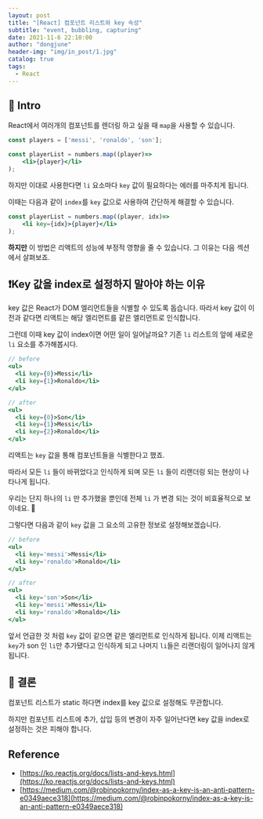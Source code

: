 ```yaml
---
layout: post
title: "[React] 컴포넌트 리스트와 key 속성"
subtitle: "event, bubbling, capturing"
date: 2021-11-6 22:10:00
author: "dongjune"
header-img: "img/in_post/1.jpg"
catalog: true
tags:
  - React
---
```

## 🛫 Intro
React에서 여러개의 컴포넌트를 렌더링 하고 싶을 때 `map`을 사용할 수 있습니다.

```jsx
const players = ['messi', 'ronaldo', 'son'];

const playerList = numbers.map((player)=> 
	<li>{player}</li>
);
```

하지만 이대로 사용한다면 `li` 요소마다 `key` 값이 필요하다는 에러를 마주치게 됩니다.

이때는 다음과 같이 `index`를 `key` 값으로 사용하여 간단하게 해결할 수 있습니다.

```jsx
const playerList = numbers.map((player, idx)=> 
	<li key={idx}>{player}</li>
);
```

**하지만** 이 방법은 리액트의 성능에 부정적 영향을 줄 수 있습니다. 그 이유는 다음 섹션에서 살펴보죠.

## ❗️Key 값을 index로 설정하지 말아야 하는 이유

key 값은 React가 DOM 엘리먼트들을 식별할 수 있도록 돕습니다. 따라서 key 값이 이전과 같다면 리액트는 해당 엘리먼트를 같은 엘리먼트로 인식합니다. 

그런데 이때 key 값이 index이면 어떤 일이 일어날까요? 기존 `li` 리스트의 앞에 새로운 `li` 요소를 추가해봅시다.

```jsx
// before
<ul>
  <li key={0}>Messi</li>
  <li key={1}>Ronaldo</li>
</ul>

// after
<ul>
  <li key={0}>Son</li>
  <li key={1}>Messi</li>
  <li key={2}>Ronaldo</li>
</ul>
```

리액트는 `key` 값을 통해 컴포넌트들을 식별한다고 했죠.

따라서 모든 `li` 들이 바뀌었다고 인식하게 되며 모든 `li` 들이 리랜더링 되는 현상이 나타나게 됩니다.

우리는 단지 하나의 `li` 만 추가했을 뿐인데 전체 `li` 가 변경 되는 것이 비효율적으로 보이네요. 🤔

그렇다면 다음과 같이 `key` 값을 그 요소의 고유한 정보로 설정해보겠습니다.

```jsx
// before
<ul>
  <li key='messi'>Messi</li>
  <li key='ronaldo'>Ronaldo</li>
</ul>

// after
<ul>
  <li key='son'>Son</li>
  <li key='messi'>Messi</li>
  <li key='ronaldo'>Ronaldo</li>
</ul>
```

앞서 언급한 것 처럼 `key` 값이 같으면 같은 엘리먼트로 인식하게 됩니다. 이제 리액트는 `key`가 son 인 `li`만 추가됐다고 인식하게 되고 나머지 `li`들은 리랜더링이 일어나지 않게 됩니다. 

## 🚀 결론

컴포넌트 리스트가 static 하다면 index를 key 값으로 설정해도 무관합니다. 

하지만 컴포넌트 리스트에 추가, 삽입 등의 변경이 자주 일어난다면 key 값을 index로 설정하는 것은 피해야 합니다.  

## Reference

- [https://ko.reactjs.org/docs/lists-and-keys.html](https://ko.reactjs.org/docs/lists-and-keys.html)
- [https://medium.com/@robinpokorny/index-as-a-key-is-an-anti-pattern-e0349aece318](https://medium.com/@robinpokorny/index-as-a-key-is-an-anti-pattern-e0349aece318)